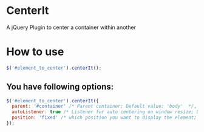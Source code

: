 CenterIt
========

A jQuery Plugin to center a container within another

# How to use

```javascript
$('#element_to_center').centerIt();
```

## You have following options:
```javascript
$('#element_to_center').centerIt({
  parent: '#container' /* Parent container; Default value: 'body'  */,
  autoListener: true /* Listener for auto centering on window resize; Default: true */
  position: 'fixed' /* which position you want to display the element; Deflaut: 'absolute' */
});
```